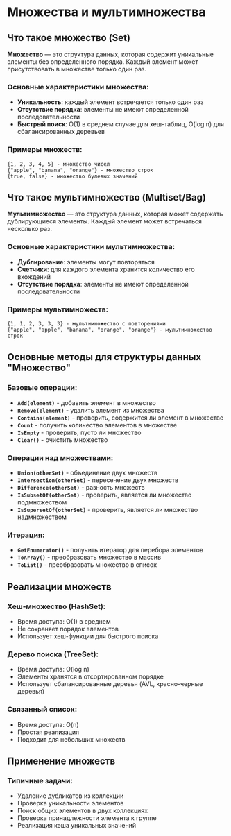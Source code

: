 # Множества и мультимножества

## Что такое множество (Set)

**Множество** — это структура данных, которая содержит уникальные элементы без определенного порядка. Каждый элемент может присутствовать в множестве только один раз.

### Основные характеристики множества:
- **Уникальность**: каждый элемент встречается только один раз
- **Отсутствие порядка**: элементы не имеют определенной последовательности
- **Быстрый поиск**: O(1) в среднем случае для хеш-таблиц, O(log n) для сбалансированных деревьев

### Примеры множеств:
```
{1, 2, 3, 4, 5} - множество чисел
{"apple", "banana", "orange"} - множество строк
{true, false} - множество булевых значений
```

## Что такое мультимножество (Multiset/Bag)

**Мультимножество** — это структура данных, которая может содержать дублирующиеся элементы. Каждый элемент может встречаться несколько раз.

### Основные характеристики мультимножества:
- **Дублирование**: элементы могут повторяться
- **Счетчики**: для каждого элемента хранится количество его вхождений
- **Отсутствие порядка**: элементы не имеют определенной последовательности

### Примеры мультимножеств:
```
{1, 1, 2, 3, 3, 3} - мультимножество с повторениями
{"apple", "apple", "banana", "orange", "orange"} - мультимножество строк
```

## Основные методы для структуры данных "Множество"

### Базовые операции:
- **`Add(element)`** - добавить элемент в множество
- **`Remove(element)`** - удалить элемент из множества
- **`Contains(element)`** - проверить, содержится ли элемент в множестве
- **`Count`** - получить количество элементов в множестве
- **`IsEmpty`** - проверить, пусто ли множество
- **`Clear()`** - очистить множество

### Операции над множествами:
- **`Union(otherSet)`** - объединение двух множеств
- **`Intersection(otherSet)`** - пересечение двух множеств
- **`Difference(otherSet)`** - разность множеств
- **`IsSubsetOf(otherSet)`** - проверить, является ли множество подмножеством
- **`IsSupersetOf(otherSet)`** - проверить, является ли множество надмножеством

### Итерация:
- **`GetEnumerator()`** - получить итератор для перебора элементов
- **`ToArray()`** - преобразовать множество в массив
- **`ToList()`** - преобразовать множество в список

## Реализации множеств

### Хеш-множество (HashSet):
- Время доступа: O(1) в среднем
- Не сохраняет порядок элементов
- Использует хеш-функции для быстрого поиска

### Дерево поиска (TreeSet):
- Время доступа: O(log n)
- Элементы хранятся в отсортированном порядке
- Использует сбалансированные деревья (AVL, красно-черные деревья)

### Связанный список:
- Время доступа: O(n)
- Простая реализация
- Подходит для небольших множеств

## Применение множеств

### Типичные задачи:
- Удаление дубликатов из коллекции
- Проверка уникальности элементов
- Поиск общих элементов в двух коллекциях
- Проверка принадлежности элемента к группе
- Реализация кэша уникальных значений
